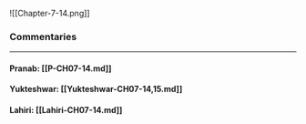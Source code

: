 ![[Chapter-7-14.png]]

### Commentaries

---

#### Pranab: [[P-CH07-14.md]]

#### Yukteshwar: [[Yukteshwar-CH07-14,15.md]]

#### Lahiri: [[Lahiri-CH07-14.md]]

